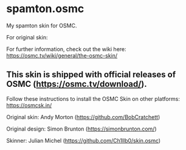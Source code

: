 # spamton.osmc

My spamton skin for OSMC.



For original skin:


For further information, check out the wiki here: https://osmc.tv/wiki/general/the-osmc-skin/

## This skin is shipped with official releases of OSMC (https://osmc.tv/download/).

Follow these instructions to install the OSMC Skin on other platforms: https://osmcsk.in/

Original skin: Andy Morton (https://github.com/BobCratchett)

Original design: Simon Brunton (https://simonbrunton.com/)

Skinner: Julian Michel (https://github.com/Ch1llb0/skin.osmc)
